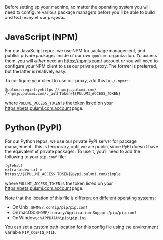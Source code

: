 Before setting up your machine, no matter the operating system you will need to configure various package managers before you'll be able to build and test many of our projects.

# JavaScript (NPM)

For our JavaScript repos, we use NPM for package management, and publish private packages inside of our own `@pulumi` organization.  To access them, you will _either_ need an https://npmjs.com/ account _or_ you will need to configure your NPM client to use our private proxy.  The former is preferred, but the latter is relatively easy.

To configure your client to use our proxy, add this to `~/.npmrc`:

```
@pulumi:registry=https://npmjs.pulumi.com/
//npmjs.pulumi.com/:_authToken=${PULUMI_ACCESS_TOKEN}
```

where `PULUMI_ACCESS_TOKEN` is the token listed on your https://beta.pulumi.com/account page.

# Python (PyPI)

For our Python repos, we use our private PyPI server for package management.  This is temporary, until we are public, since PyPI doesn't have the equivalent of private packages.  To use it, you'll need to add the following to your `pip.conf` file:

```
[global]
extra-index-url = https://${PULUMI_ACCESS_TOKEN}@pypi.pulumi.com/simple
```

where `PULUMI_ACCESS_TOKEN` is the token listed on your https://beta.pulumi.com/account page.

Note that the location of this file is [different on different operating systems](https://pip.pypa.io/en/stable/user_guide/#config-file):

* On Unix: `$HOME/.config/pip/pip.conf`
* On macOS: `$HOME/Library/Application Support/pip/pip.conf`
* On Windows: `%APPDATA%\pip\pip.ini`

You can set a custom path location for this config file using the environment variable `PIP_CONFIG_FILE`.